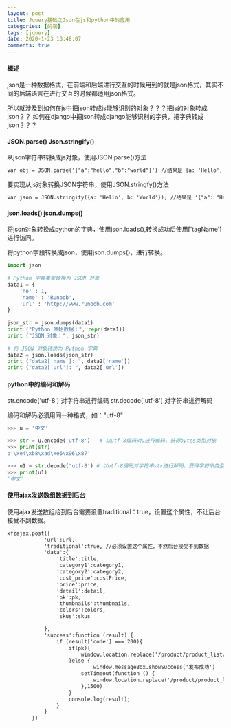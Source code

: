 ```yaml
---
layout: post
title: Jquery基础之Json在js和python中的应用
categories: [前端]
tags: [jquery]
date: 2020-1-23 13:48:07
comments: true
---
```


#### 概述

json是一种数据格式，在前端和后端进行交互的时候用到的就是json格式，其实不同的后端语言在进行交互的时候都适用json格式。

所以就涉及到如何在js中把json转成js能够识别的对象？？？把js的对象转成json？？
如何在django中把json转成django能够识别的字典，把字典转成json？？？

#### JSON.parse() Json.stringify()

从json字符串转换成js对象，使用JSON.parse()方法

```html
var obj = JSON.parse('{"a":"hello","b":"world"}') //结果是 {a: 'Hello', b: 'World'}
```

要实现从js对象转换JSON字符串，使用JSON.stringfy()方法

```html
var json = JSON.stringify({a: 'Hello', b: 'World'}); //结果是 '{"a": "Hello", "b": "World"}'
```

#### json.loads() json.dumps()

将json对象转换成python的字典，使用json.loads(),转换成功后使用['tagName']进行访问。

将python字段转换成json，使用json.dumps()，进行转换。

```python
import json
 
# Python 字典类型转换为 JSON 对象
data1 = {
    'no' : 1,
    'name' : 'Runoob',
    'url' : 'http://www.runoob.com'
}
 
json_str = json.dumps(data1)
print ("Python 原始数据：", repr(data1))
print ("JSON 对象：", json_str)
 
# 将 JSON 对象转换为 Python 字典
data2 = json.loads(json_str)
print ("data2['name']: ", data2['name'])
print ("data2['url']: ", data2['url'])
```

#### python中的编码和解码

str.encode('utf-8') 对字符串进行编码
str.decode('utf-8') 对字符串进行解码

编码和解码必须用同一种格式，如："utf-8"

```python
>>> u = '中文' 

>>> str = u.encode('utf-8')   # 以utf-8编码对u进行编码，获得bytes类型对象
>>> print(str)
b'\xe4\xb8\xad\xe6\x96\x87'

>>> u1 = str.decode('utf-8') # 以utf-8编码对字符串str进行解码，获得字符串类型对象
>>> print(u1)
'中文'
```

#### 使用ajax发送数组数据到后台

使用ajax发送数组给到后台需要设置traditional：true，设置这个属性，不让后台接受不到数据。


```html
xfzajax.post({
            'url':url,
            'traditional':true, //必须设置这个属性，不然后台接受不到数据
            'data':{
                'title':title,
                'category1':category1,
                'category2':category2,
                'cost_price':costPrice,
                'price':price,
                'detail':detail,
                'pk':pk,
                'thumbnails':thumbnails,
                'colors':colors,
                'skus':skus

            },
            'success':function (result) {
                if (result['code'] === 200){
                    if(pk){
                        window.location.replace('/product/product_list/')
                    }else {
                            window.messageBox.showSuccess('发布成功')
                        setTimeout(function () {
                            window.location.replace('/product/product_list/')
                        },1500)
                    }
                    console.log(result);
                }
            }
        })
```













 





















